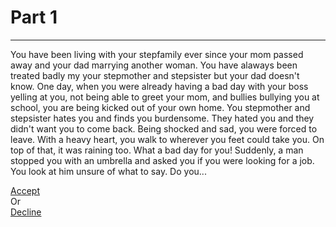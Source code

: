 # Part 1
---
You have been living with your stepfamily ever since your mom passed away and your dad marrying another woman. You have alaways been treated badly my your stepmother and stepsister but your dad doesn't know. One day, when you were already having a bad day with your boss yelling at you, not being able to greet your mom, and bullies bullying you at school, you are being kicked out of your own home. You stepmother and stepsister hates you and finds you burdensome. They hated you and they didn't want you to come back. Being shocked and sad, you were forced to leave. With a heavy heart, you walk to wherever you feet could take you. On top of that, it was raining too. What a bad day for you! Suddenly, a man stopped you with an umbrella and asked you if you were looking for a job. You look at him unsure of what to say. Do you...

[Accept](accept/accept.md)  
Or  
[Decline](decline/decline.md)


